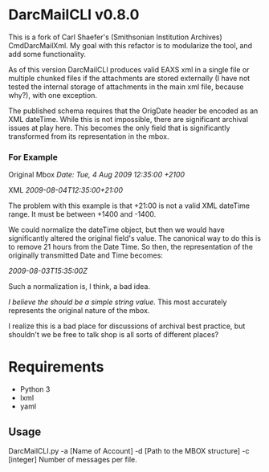 # DarcMailCLI v0.8.0
This is a fork of Carl Shaefer's (Smithsonian Institution Archives) 
CmdDarcMailXml.  My goal with this refactor is to modularize the
tool, and add some functionality.

As of this version DarcMailCLI produces valid EAXS xml in a single 
file or multiple chunked files if the attachments are stored externally
(I have not tested the internal storage of attachments in the main xml file, 
because why?), with one exception.

The published schema requires that the OrigDate header be encoded as an 
XML dateTime.  While this is not impossible, there are significant 
archival issues at play here. This becomes the only field that is 
significantly transformed from its representation in 
the mbox.  

### For Example
Original Mbox
_Date: Tue, 4 Aug 2009 12:35:00 +2100_

XML
_<OrigDate>2009-08-04T12:35:00+21:00</OrigDate>_

The problem with this example is that +21:00 is not a valid XML 
dateTime range. It must be between +1400 and -1400.

We could normalize the dateTime object, but then we would have 
significantly altered the original field's value. The canonical way to
do this is to remove 21 hours from the Date Time.  So then, the representation
of the originally transmitted Date and Time becomes:

_<OrigDate>2009-08-03T15:35:00Z</OrigDate>_

Such a normalization is, I think, a bad idea.


*I believe the <OrigDate> should be a simple string value.* This most
accurately represents the original nature of the mbox.

I realize this is a bad place for discussions of archival best practice,
but shouldn't we be free to talk shop is all sorts of different places?

# Requirements
* Python 3
* lxml
* yaml

## Usage
DarcMailCLI.py -a [Name of Account] -d [Path to the MBOX structure] 
                -c [integer] Number of messages per file.
